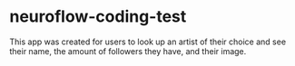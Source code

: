 # neuroflow-coding-test
This app was created for users to look up an artist of their choice and see their name, the amount of followers they have, and their image.
